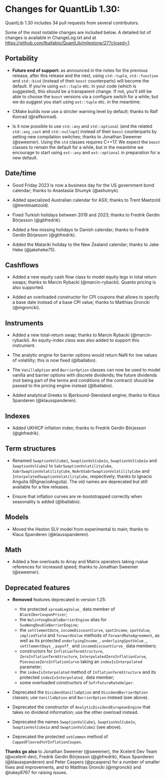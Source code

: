 Changes for QuantLib 1.30:
==========================

QuantLib 1.30 includes 34 pull requests from several contributors.

Some of the most notable changes are included below.
A detailed list of changes is available in ChangeLog.txt and at
<https://github.com/lballabio/QuantLib/milestone/27?closed=1>.


Portability
-----------

- **Future end of support:** as announced in the notes for the
  previous release, after this release and the next, using
  `std::tuple`, `std::function` and `std::bind` (instead of their
  `boost` counterparts) will become the default.  If you're using
  `ext::tuple` etc. in your code (which is suggested), this should be
  a transparent change.  If not, you'll still be able to choose the
  `boost` versions via a configure switch for a while; but we do
  suggest you start using `ext::tuple` etc. in the meantime.

- CMake builds now use a stricter warning level by default; thanks to
  Ralf Konrad (@ralfkonrad).

- Is it now possible to use `std::any` and `std::optional` (and the
  related `std::any_cast` and `std::nullopt`) instead of their `boost`
  counterparts by setting new compilation switches; thanks to Jonathan
  Sweemer (@sweemer).  Using the `std` classes requires C++17.  We
  expect the `boost` classes to remain the default for a while, but in
  the meantime we encourage to start using `ext::any` and
  `ext::optional` in preparation for a new default.


Date/time
---------

- Good Friday 2023 is now a business day for the US government bond
  calendar; thanks to Anastasiia Shumyk (@ashumyk).

- Added specialized Australian calendar for ASX; thanks to Trent
  Maetzold (@trentmaetzold).

- Fixed Turkish holidays between 2019 and 2023; thanks to Fredrik
  Gerdin Börjesson (@gbfredrik).

- Added a few missing holidays to Danish calendar; thanks to Fredrik
  Gerdin Börjesson (@gbfredrik).

- Added the Matariki holiday to the New Zealand calendar; thanks to
  Jake Heke (@jakeheke75).


Cashflows
---------

- Added a new equity cash flow class to model equity legs in total
  return swaps; thanks to Marcin Rybacki (@marcin-rybacki).  Quanto
  pricing is also supported.

- Added an overloaded constructor for CPI coupons that allows to
  specify a base date instead of a base CPI value; thanks to Matthias
  Groncki (@mgroncki).


Instruments
-----------

- Added a new total-return swap; thanks to Marcin Rybacki
  (@marcin-rybacki).  An equity-index class was also added to support
  this instrument.

- The analytic engine for barrier options would return NaN for low
  values of volatility; this is now fixed (@lballabio).

- The `VanillaOption` and `BarrierOption` classes can now be used to
  model vanilla and barrier options with discrete dividends; the
  future dividends (not being part of the terms and conditions of the
  contract) should be passed to the pricing engine instead (@lballabio).

- Added analytical Greeks to Bjerksund-Stensland engine; thanks to
  Klaus Spanderen (@klausspanderen).


Indexes
-------

- Added UKHICP inflation index; thanks to Fredrik Gerdin Börjesson
  (@gbfredrik).


Term structures
---------------

- Renamed `SwaptionVolCube1`, `SwaptionVolCube1x`, `SwaptionVolCube1a`
  and `SwaptionVolCube2` to `SabrSwaptionVolatilityCube`,
  `XabrSwaptionVolatilityCube`, `NoArbSabrSwaptionVolatilityCube` and
  `InterpolatedSwaptionVolatilityCube`, respectively; thanks to
  Ignacio Anguita (@IgnacioAnguita).  The old names are deprecated but
  still available for a few releases.

- Ensure that inflation curves are re-bootstrapped correctly when
  seasonality is added (@lballabio).


Models
------

- Moved the Heston SLV model from experimental to main; thanks to
  Klaus Spanderen (@klausspanderen).


Math
----

- Added a few overloads to Array and Matrix operators taking rvalue
  references for increased speed; thanks to Jonathan Sweemer (@sweemer).


Deprecated features
-------------------

- **Removed** features deprecated in version 1.25:
  - the protected `spreadLegValue_` data member of `BlackIborCouponPricer`;
  - the `WulinYongDoubleBarrierEngine` alias for `SuoWangDoubleBarrierEngine`;
  - the `settlementDate`, `incomeDiscountCurve`, `spotIncome`,
    `spotValue`, `impliedYield` and `forwardValue` methods of
    `ForwardRateAgreement`, as well as its protected
    `underlyingIncome_`, `underlyingSpotValue_`, `settlementDays_`,
    `payoff_` and `incomeDiscountCurve_` data members;
  - constructors for `InflationTermStructure`,
    `ZeroInflationTermStructure`, `InterpolatedZeroInflationCurve`,
    `PiecewiseZeroInflationCurve` taking an `indexIsInterpolated`
    parameter;
  - the `indexIsInterpolated` method of `InflationTermStructure` and
    its protected `indexIsInterpolated_` data member;
  - some overloaded constructors of `SofrFutureRateHelper`.

- Deprecated the `DividendVanillaOption` and `DividendBarrierOption`
  classes; use `VanillaOption` and `BarrierOption` instead (see
  above).

- Deprecated the constructor of `AnalyticDividendEuropeanEngine` that
  takes no dividend information; use the other overload instead.

- Deprecated the names `SwaptionVolCube1`, `SwaptionVolCube1x`,
  `SwaptionVolCube1a` and `SwaptionVolCube2` (see above).

- Deprecated the protected `setCommon` method of
  `CappedFlooredYoYInflationCoupon`.


**Thanks go also** to Jonathan Sweemer (@sweemer), the Xcelerit Dev
Team (@xcelerit-dev), Fredrik Gerdin Börjesson (@gbfredrik), Klaus
Spanderen (@klausspanderen) and Peter Caspers (@pcaspers) for a number
of smaller fixes and improvements, and to Matthias Groncki (@mgroncki)
and @lukey8767 for raising issues.

